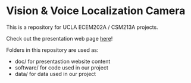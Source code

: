 # Vision & Voice Localization Camera

This is a repository for UCLA ECEM202A / CSM213A projects.

Check out the presentation web page [here](https://yukangzhuu.github.io/vision-voice-localization-camera/)!

Folders in this repository are used as:
* doc/ for presentastion website content
* software/ for code used in our project
* data/ for data used in our project

